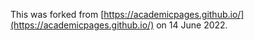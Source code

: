 
This was forked from [https://academicpages.github.io/](https://academicpages.github.io/) on 14 June 2022.